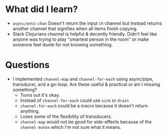 # What did I learn?
- `async/onto-chan` Doesn't return the input `ch` channel but instead returns another channel that signifies when all items finish copying.
- Slack Clojurians channel is helpful & decently friendly. Didn't feel like anyone was trying to play "smartest person in the room" or make someone feel dumb for not knowing something.

# Questions
- I implemented `channel-map` and `channel-for-each` using async/pipe, transducer, and a go-loop. Are these useful & practical or am I missing something?
  - Turns out it's okay.
  - Instead of `channel-for-each` could use `sink` or `drain`
  - `channel-for-each` could be a macro because it doesn't return anything.
  - Loses some of the flexibility of transducers.
  - `channel-map` would not be good for side-effects because of the `channel-mutex` which I'm not sure what it means.
